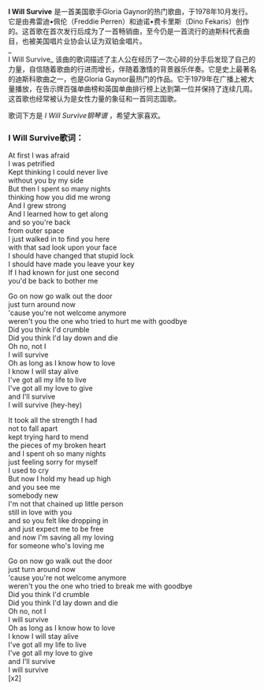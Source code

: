 

**I Will Survive** 是一首美国歌手Gloria Gaynor的热门歌曲，于1978年10月发行。它是由弗雷迪•佩伦（Freddie
Perren）和迪诺•费卡里斯（Dino
Fekaris）创作的。这首歌在首次发行后成为了一首畅销曲，至今仍是一首流行的迪斯科代表曲目，也被美国唱片业协会认证为双铂金唱片。  
_  
I Will Survive_
该曲的歌词描述了主人公在经历了一次心碎的分手后发现了自己的力量，自信随着歌曲的行进而增长，伴随着激情的背景器乐伴奏。它是史上最著名的迪斯科歌曲之一，也是Gloria
Gaynor最热门的作品。它于1979年在广播上被大量播放，在告示牌百强单曲榜和英国单曲排行榜上达到第一位并保持了连续几周。这首歌也经常被认为是女性力量的象征和一首同志国歌。  
  
歌词下方是 _I Will Survive钢琴谱_ ，希望大家喜欢。

### I Will Survive歌词：

At first I was afraid  
I was petrified  
Kept thinking I could never live  
without you by my side  
But then I spent so many nights  
thinking how you did me wrong  
And I grew strong  
And I learned how to get along  
and so you're back  
from outer space  
I just walked in to find you here  
with that sad look upon your face  
I should have changed that stupid lock  
I should have made you leave your key  
If I had known for just one second  
you'd be back to bother me

Go on now go walk out the door  
just turn around now  
'cause you're not welcome anymore  
weren't you the one who tried to hurt me with goodbye  
Did you think I'd crumble  
Did you think I'd lay down and die  
Oh no, not I  
I will survive  
Oh as long as I know how to love  
I know I will stay alive  
I've got all my life to live  
I've got all my love to give  
and I'll survive  
I will survive (hey-hey)

It took all the strength I had  
not to fall apart  
kept trying hard to mend  
the pieces of my broken heart  
and I spent oh so many nights  
just feeling sorry for myself  
I used to cry  
But now I hold my head up high  
and you see me  
somebody new  
I'm not that chained up little person  
still in love with you  
and so you felt like dropping in  
and just expect me to be free  
and now I'm saving all my loving  
for someone who's loving me

Go on now go walk out the door  
just turn around now  
'cause you're not welcome anymore  
weren't you the one who tried to break me with goodbye  
Did you think I'd crumble  
Did you think I'd lay down and die  
Oh no, not I  
I will survive  
Oh as long as I know how to love  
I know I will stay alive  
I've got all my life to live  
I've got all my love to give  
and I'll survive  
I will survive  
[x2]


